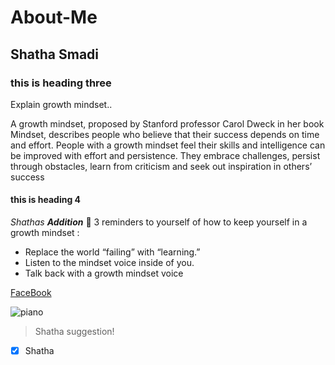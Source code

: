 # About-Me

## Shatha Smadi 

### this is heading three
 Explain growth mindset..

A growth mindset, proposed by Stanford professor Carol Dweck in her book Mindset, describes people who believe that their success depends on time and effort. People with a growth mindset feel their skills and intelligence can be improved with effort and persistence. They embrace challenges, persist through obstacles, learn from criticism and seek out inspiration in others’ success


#### this is heading 4 

_Shathas **Addition**_ 
🔢 3 reminders to yourself of how to keep yourself in a growth mindset :
* Replace the world “failing” with “learning.” 
* Listen to the mindset voice inside of you.
* Talk back with a growth mindset voice

[FaceBook](https://www.facebook.com/) 

![piano](https://static.vecteezy.com/system/resources/thumbnails/000/096/473/small/piano-recital-vector-illustration.jpg)
> Shatha suggestion!
- [x] Shatha 

